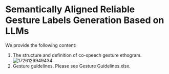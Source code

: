 # Semantically Aligned Reliable Gesture Labels Generation Based on LLMs

We provide the following content: 
1. The structure and definition of co-speech gesture ethogram.
![1726126949434](https://github.com/user-attachments/assets/97350820-f68e-4675-97e6-e3b3a6b68868)
2. Gesture guidelines.
Please see Gesture Guidelines.xlsx.
